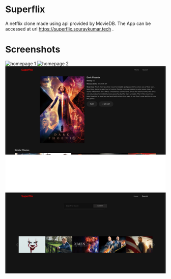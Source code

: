 # Superflix

A netflix clone made using api provided by MovieDB.
The App can be accessed at url https://superflix.souravkumar.tech .

# Screenshots

![homepage 1](/superflix-home-page-1.png)
![homepage 2](/superflix-home-page-2.png)
![movie page](/superflix-movie-page.png)
![search page](/superflix-search-page.png)
